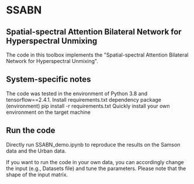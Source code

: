 # SSABN
## Spatial-spectral Attention Bilateral Network for Hyperspectral Unmixing
The code in this toolbox implements the "Spatial-spectral Attention Bilateral Network for Hyperspectral Unmixing". 
## System-specific notes
The code was tested in the environment of Python 3.8 and tensorflow==2.4.1.
Install requirements.txt dependency package (environment)
pip install -r requirements.txt
Quickly install your own environment on the target machine
## Run the code
Directly run SSABN_demo.ipynb to reproduce the results on the Samson data and the Urban data.

If you want to run the code in your own data, you can accordingly change the input (e.g., Datasets file) and tune the parameters. Please note that the shape of the input matrix.
